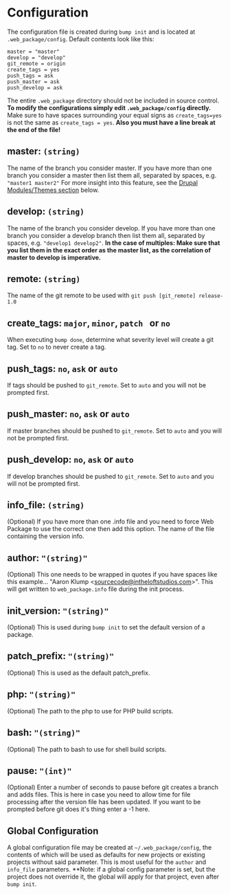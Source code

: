 # Configuration
The configuration file is created during `bump init` and is located at `.web_package/config`.  Default contents look like this:

    master = "master"
    develop = "develop"
    git_remote = origin
    create_tags = yes
    push_tags = ask
    push_master = ask
    push_develop = ask
    
The entire `.web_package` directory should not be included in source control.  **To modify the configurations simply edit `.web_package/config` directly.**  Make sure to have spaces surrounding your equal signs as `create_tags=yes` is not the same as `create_tags = yes`.  **Also you must have a line break at the end of the file!**

## master: `(string)`
The name of the branch you consider master.  If you have more than one branch you consider a master then list them all, separated by spaces, e.g. `"master1 master2"` For more insight into this feature, see the [Drupal Modules/Themes section](#drupal) below.

## develop: `(string)`
The name of the branch you consider develop.  If you have more than one branch you consider a develop branch then list them all, separated by spaces, e.g. `"develop1 develop2"`.  **In the case of multiples: Make sure that you list them in the exact order as the master list, as the correlation of master to develop is imperative.**

## remote: `(string)`
The name of the git remote to be used with `git push [git_remote] release-1.0`

## create_tags: `major`, `minor`, `patch ` or `no`
When executing `bump done`, determine what severity level will create a git tag.  Set to `no` to never create a tag.

## push_tags: `no`, `ask` or `auto`
If tags should be pushed to `git_remote`.  Set to `auto` and you will not be prompted first.

## push_master: `no`, `ask` or `auto`
If master branches should be pushed to `git_remote`.  Set to `auto` and you will not be prompted first.

## push_develop: `no`, `ask` or `auto`
If develop branches should be pushed to `git_remote`.  Set to `auto` and you will not be prompted first.

## info_file: `(string)`
(Optional) If you have more than one .info file and you need to force Web Package to use the correct one then add this option. The name of the file containing the version info.

## author: `"(string)"`
(Optional) This one needs to be wrapped in quotes if you have spaces like this example… "Aaron Klump \<sourcecode@intheloftstudios.com>".  This will get written to `web_package.info` file during the init process.

## init_version: `"(string)"`
(Optional)  This is used during `bump init` to set the default version of a package.

## patch_prefix: `"(string)"`
(Optional)  This is used as the default patch_prefix.

## php: `"(string)"`
(Optional)  The path to the php to use for PHP build scripts.

## bash: `"(string)"`
(Optional)  The path to bash to use for shell build scripts.

## pause: `"(int)"`
(Optional)  Enter a number of seconds to pause before git creates a branch and adds files.  This is here in case you need to allow time for file processing after the version file has been updated. If you want to be prompted before git does it's thing enter a -1 here.


## Global Configuration
A global configuration file may be created at `~/.web_package/config`, the contents of which will be used as defaults for new projects or existing projects without said parameter.  This is most useful for the `author` and `info_file` parameters.  **Note: if a global config parameter is set, but the project does not override it, the global will apply for that project, even after `bump init`.
